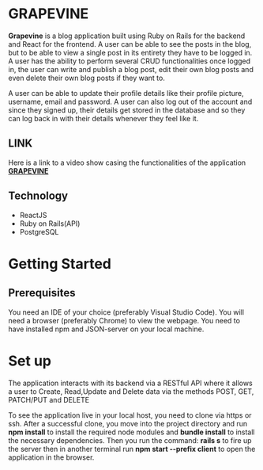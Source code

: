 # GRAPEVINE

**Grapevine** is a blog application built using Ruby on Rails for the backend and React for the frontend.
A user can be able to see the posts in the blog, but to be able to view a single post in its entirety they have to be logged in. A user has the ability to perform several CRUD functionalities once logged in, the user can write and publish a blog post, edit their own blog posts and even delete their own blog posts if they want to. 

A user can be able to update their profile details like their profile picture, username, email and password.
A user can also log out of the account and since they signed up, their details get stored in the database and so they can log back in with their details whenever they feel like it.

## LINK
Here is a link to a video show casing the functionalities of the application [**GRAPEVINE**](https://watch.screencastify.com/v/Osm5A8CCmkIVVnbzuN7S)

## Technology
- ReactJS
- Ruby on Rails(API)
- PostgreSQL


# Getting Started 

## Prerequisites

You need an IDE of your choice (preferably Visual Studio Code). You will need a browser (preferably Chrome) to view the webpage. You need to have installed npm and JSON-server on your local machine.

# Set up

The application interacts with its backend via a RESTful API where it allows a user to Create, Read,Update and Delete data via the methods POST, GET, PATCH/PUT and DELETE 

To see the application live in your local host, you need to clone via https or ssh. After a successful clone, you move into the project directory and run **npm install** to install the required node modules and **bundle install** to install the necessary dependencies.
Then you run the command: **rails s** to fire up the server then in another terminal run **npm start --prefix client** to open the application in the browser.
